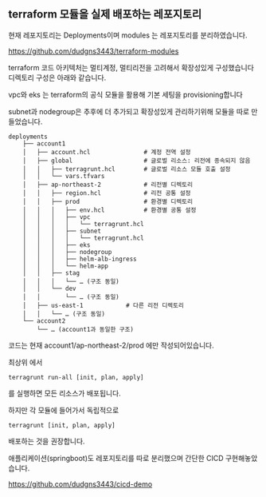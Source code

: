## terraform 모듈을 실제 배포하는 레포지토리

현재 레포지토리는 Deployments이며 modules 는 레포지토리를 분리하였습니다.

https://github.com/dudgns3443/terraform-modules

terraform 코드 아키텍처는 멀티계정, 멀티리전을 고려해서 확장성있게 구성했습니다 디렉토리 구성은 아래와 같습니다.

vpc와 eks 는 terraform의 공식 모듈을 활용해 기본 세팅을 provisioning합니다

subnet과 nodegroup은 추후에 더 추가되고 확장성있게 관리하기위해 모듈을 따로 만들었습니다.

```
deployments
    ├── account1
    │   ├── account.hcl               # 계정 전역 설정
    │   ├── global                    # 글로벌 리소스: 리전에 종속되지 않음
    │   │   ├── terragrunt.hcl        # 글로벌 리소스 모듈 호출 설정
    │   │   └── vars.tfvars
    │   ├── ap-northeast-2            # 리전별 디렉토리
    │   │   ├── region.hcl            # 리전 공통 설정
    │   │   ├── prod                  # 환경별 디렉토리
    │   │   │   ├── env.hcl           # 환경별 공통 설정
    │   │   │   ├── vpc
    │   │   │   │   └── terragrunt.hcl
    │   │   │   ├── subnet
    │   │   │   │   └── terragrunt.hcl
    │   │   │   ├── eks
    │   │   │   ├── nodegroup
    │   │   │   ├── helm-alb-ingress
    │   │   │   └── helm-app
    │   │   ├── stag
    │   │   │   └── … (구조 동일)
    │   │   └── dev
    │   │       └── … (구조 동일)
    │   ├── us-east-1            # 다른 리전 디렉토리
    │   │   └── … (구조 동일)
    └── account2
        └── … (account1과 동일한 구조)
```
코드는 현재 account1/ap-northeast-2/prod 에만 작성되어있습니다.

최상위 에서 
```
terragrunt run-all [init, plan, apply]
```
를 실행하면 모든 리소스가 배포됩니다.

하지만 각 모듈에 들어가서 독립적으로 
```
terragrunt [init, plan, apply]
```
배포하는 것을 권장합니다.


애플리케이션(springboot)도 레포지토리를 따로 분리했으며 간단한 CICD 구현해놓았습니다.

https://github.com/dudgns3443/cicd-demo